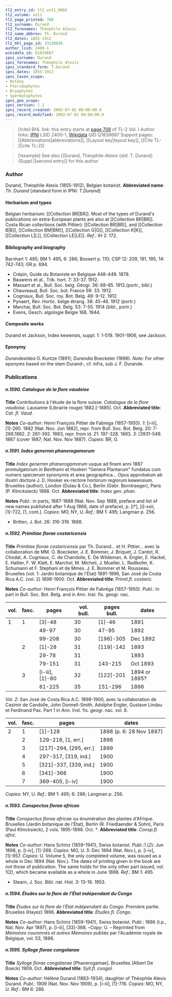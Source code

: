 ```yaml
---
tl2_entry_id: tl2_vol1_0902
tl2_volume: vol1
tl2_page_printed: 708
tl2_surname: Durand
tl2_forenames: Théophile Alexis
tl2_name_abbrev: Th. Durand
tl2_dates: 1855-1912
tl2_bhl_page_id: 33120839
author_lsid: 2400-1
wikidata_id: Q1839687
ipni_surname: Durand
ipni_forenames: Théophile Alexis
ipni_standard_form: T.Durand
ipni_dates: 1855-1912
ipni_taxon_scope: 
- Botany
- Pteridophytes
- Bryophytes
- Spermatophytes
ipni_geo_scope: 
ipni_version: 1.1
ipni_record_created: 2003-07-02 00:00:00.0
ipni_record_modified: 2003-07-02 00:00:00.0
---
```


> [!cite] BHL link: this entry starts at [page 708](https://www.biodiversitylibrary.org/page/33120839) of TL-2 Vol. I
> Author links: [IPNI](https://www.ipni.org/a/2400-1) LSID 2400-1, [Wikidata](https://www.wikidata.org/wiki/Q1839687) QID Q1839687
> Support pages: [[Abbreviations|abbreviations]], [[Layout key|layout key]], [[Cite TL-2|cite TL-2]]

> [!example] See also [[Durand, Théophile-Alexis {std. T. Durand} (Suppl.)|second entry]] for this author

### Author

Durand, Théophile Alexis (1855-1912), Belgian botanist. 
**Abbreviated name**: *Th. Durand* \[standard form in IPNI: *T.Durand*\]

#### Herbarium and types

Belgian herbarium: [[Collection BR|BR]]. Most of the types of Durand's publications on extra-European plants are also at [[Collection BR|BR]]. Costa Rican collections (with Pittier): [[Collection BR|BR]], and [[Collection B|B]], [[Collection BM|BM]], [[Collection G|G]], [[Collection K|K]], [[Collection L|L]], [[Collection LE|LE]].
*Ref*.: IH 2: 172.

#### Bibliography and biography

Barnhart 1: 485; BM 1: 495, 6: 286; Bossert p. 110; CSP 12: 209, 191, 195, 14: 742-743; GR p. 694.
- Crépin, Guide du Botaniste en Belgique 448-449. 1878.
- Bauwens et al., Trib. hort. 7: 33-37. 1912.
- Massart et al., Bull. Soc. belg. Géogr. 36: 68-85. 1912.(portr., bibl.)
- Chauveaud, Bull. Soc. bot. France 59: 33. 1912.
- Cogniaux, Bull. Soc. roy. Bot. Belg. 49: 9-12. 1912.
- Pynaert, Rev. Hortic. belge étrang. 38: 45-46. 1912 (portr.)
- Marchai, Bull. Soc. Bot. Belg. 53: 7-55. 1914 (bibl., portr.)
- Evens, Gesch. algologie Belgie 168. 1944.

#### Composite works

Durand et Jackson, Index kewensis, suppl. 1: 1-519. 1901-1906, see Jackson.

#### Eponymy

*Durandeeldea* O. Kuntze (1891); *Durandia* Boeckeler (1896). *Note*: For other eponyms based on the stem Durand-, cf. infra, sub J. F. Durande.

### Publications

##### n.1590. Catalogue de la flore vaudoise

**Title**
Contributions à l'étude de la flore suisse. *Catalogue de la flore vaudoise*. Lausanne (Librairie rouge) 1882.\[-1885\]. Oct.
**Abbreviated title**: *Cat. fl. Vaud.*

**Notes**
*Co-author*: Henri François Pittier de Fabrega (1857-1950).
*1*: \[i-iii\], \[1\]-260. 1882 (Nat. Nov. Jun 1882), repr. from Bull. Soc. Bot. Belg. 20: 7-266.1882.
*2*: 261-392. 1883, repr. from id. 21: 197-328. 1883.
*3*: \[3931-549. 1887 (cover 1887; Nat. Nov. Nov 1887).
*Copies*: BR, G.

##### n.1591. Index genernm phanerogamorum

**Title**
*Index genernm phanerogamorum* usque ad finem anni 1887 promulgatorum in Benthami et Hookeri "Genera Plantarum" fundatus cum numero specierum synonymis et area geographica... Opus approbatum ab illustri doctore J. D. Hooker ex-rectore hortorum regiorum kewensium. Bruxelles (author), London (Dulau & Co.), Berlin (Gebr. Borntraeger), Paris (P. Klincksieck) 1888. Oct.
**Abbreviated title**: *Index gen. phan.*

**Notes**
*Publ*.: in parts, 1887-1888 (Nat. Nov. Sep 1888; preface and list of new names published after 1 Aug 1888, date of preface), p. \[i\*\], \[i\]-xxii, \[1\]-722, \[1, cont.\]. *Copies*: MO, NY, U.
*Ref*.: BM 1: 495; Langman p. 256.
- Britten, J. Bot. 26: 316-319. 1888.

##### n.1592. Primitiae florae costaricensis

**Title**
*Primitiae florae costaricensis* par Th. Durand... et H. Pittier... avec la collaboration de MM. O. Boeckeler, J. E. Bommer, J. Briquet, J. Cardot, R. Chodat, A. Cogniaux, C. de Chandolle, E. De Wildeman, A. Engler, E. Hackel, E. Hallier, F. W. Klatt, E. Marchol, M. Micheli, J. Mueller, L. Radlkofer, K. Schumann et F. Stephani et de Mmes. J. E. Bommer et M. Rousseau. Bruxelles (vol. 1: Jardin botanique de l'État) 1891-1896, San José de Costa Rica A.C. (vol. 2) 1898-1900. Oct.
**Abbreviated title**: *Primit.fl. costaric.*

**Notes**
*Co-author*: Henri François Pittier de Fabréga (1857-1950).
*Publ*.: In part in Bull. Soc. Bot. Belg. and in Ann. Inst. fis. geogr. nac.

|vol.	|fasc.	|pages	|vol. bull.	|pages bull.	|dates|
|---	|---	|---	|---	|---	|---	|
|1	|1	|\[3\]-48	|30	|\[1\]-46	|1891|
|	|	|49-97	|30	|47-95	|1892|
|	|	|99-208	|30	|\[196\]-305	|Dec 1892|
|	|2	|\[1\]-28	|31	|\[119\]-142	|1893|
|	|	|29-78	|31	|	|1893|
|	|	|79-151	|31	|143-215	|Oct 1893|
|	|3	|\[i-iii\], \[1\]-80	|32	|\[122\]-201	|1894 or 1895?|
|	|	|81-225	|35	|151-296	|1896|

*Vol. 2*: San José de Costa Rica A.C. 1898-1900, avec la collaboration de Casimir de Candolle, John Donnell-Smith, Adolphe Engler, Gustave Lindau et Ferdinand Pax. Part 1 in Ann. Inst. fis. geogr. nac. vol. 8.

|vol.	|fasc.	|pages	|dates|
|---	|---	|---	|---	|
|2	|1	|\[1\]-128	|1898 (p. 6: 28 Nov 1897)|
|	|2	|129-216, \[1, err.\]	|1898
|	|3	|\[217\]-294, \[295, err.\]	|1899
|	|4	|297-317, \[319, ind.\]	|1900
|	|5	|\[321\]-337, \[339, ind.\]	|1900
|	|6	|\[341\]-368	|1900
|	|7	|369-405, \[i-iv\]	|1900

*Copies*: NY, U.
*Ref*.: BM 1: 495; 6: 286; Langman p. 256.

##### n.1593. Conspectus florae africae

**Title**
*Conspectus florae africae* ou énumération des plantes d'Afrique. Bruxelles (Jardin botanique de l'État), Berlin (R. Friedlaender & Sohn), Paris (Paul Klincksieck), 2 vols. 1895-1898. Oct. †.
**Abbreviated title**: *Consp.fl. afric.*

**Notes**
*Co-author*: Hans Schinz (1859-1941), Swiss botanist.
*Publ*.:*1*.(*2*): Jun 1898, p. \[i-iv\], \[1\]-268. *Copies*: MO, U.
*5*: Dec 1894 (Nat. Nov.), p. \[i-iv\], \[1\]-957. *Copies*: U. Volume 5, the only completed volume, was issued as a whole in Dec 1894 (Nat. Nov.). The dates of printing given in the book are not those of publication. The same holds for the only other part issued, vol. 1(2), which became available as a whole in June 1898.
*Ref*.: BM 1: 495.
- Stearn, J. Soc. Bibl. nat. Hist. 3: 13-16. 1953.

##### n.1594. Études sur la flore de l'État indépendant du Congo

**Title**
*Études sur la flore de l'État indépendant du Congo*. Première partie. Bruxelles (Hayez) 1896.
**Abbreviated title**: *Études fl. Congo*.

**Notes**
*Co-author*: Hans Schinz (1859-1941), Swiss botanist.
*Publ*.: 1896 (t.p., Nat. Nov. Apr 1897), p. \[i-iii\], \[33\]-368. –*Copy*: U. – Reprinted from *Mémoires couronnés et autres Mémoires* publiés par l'Académie royale de Belgique, vol. 53, 1896.

##### n.1595. Sylloge florae congolanae

**Title**
*Sylloge florae congolanae* \[Phanerogamae\]. Bruxelles (Albert De Boeck) 1909. Oct.
**Abbreviated title**: *Syll.fl. congol.*

**Notes**
*Co-author*: Hélène Durand (1883-1934), daughter of Théophile Alexis Durand.
*Publ*.: 1909 (Nat. Nov. Nov 1909), p. \[i-iii\], \[1\]-716. *Copies*: MO, NY, U.
*Ref*.: BM 6: 286.

